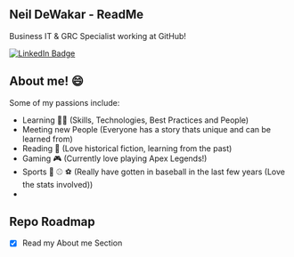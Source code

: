 ## Neil DeWakar - ReadMe
Business IT & GRC Specialist working at GitHub!

<div id="badges">
  <a href="https://www.linkedin.com/in/neil-dewakar-785233113/">
    <img src="https://img.shields.io/badge/LinkedIn-blue?style=for-the-badge&logo=linkedin&logoColor=red" alt="LinkedIn Badge"/>
  </a>
</div>

## About me! 😄
Some of my passions include:
- Learning 🧑‍💻 (Skills, Technologies, Best Practices and People)
- Meeting new People (Everyone has a story thats unique and can be learned from)
- Reading 📖 (Love historical fiction, learning from the past) 
- Gaming 🎮 (Currently love playing Apex Legends!)
- Sports 🏈 ⚾ ⚽ (Really have gotten in baseball in the last few years (Love the stats involved))
- 

## Repo Roadmap

- [x] Read my About me Section

